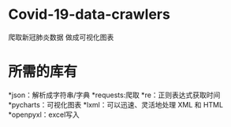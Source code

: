 # Covid-19-data-crawlers
爬取新冠肺炎数据 做成可视化图表

# 所需的库有
*json：解析成字符串/字典
*requests:爬取
*re：正则表达式获取时间
*pycharts：可视化图表
*lxml：可以迅速、灵活地处理 XML 和 HTML
*openpyxl：excel写入

